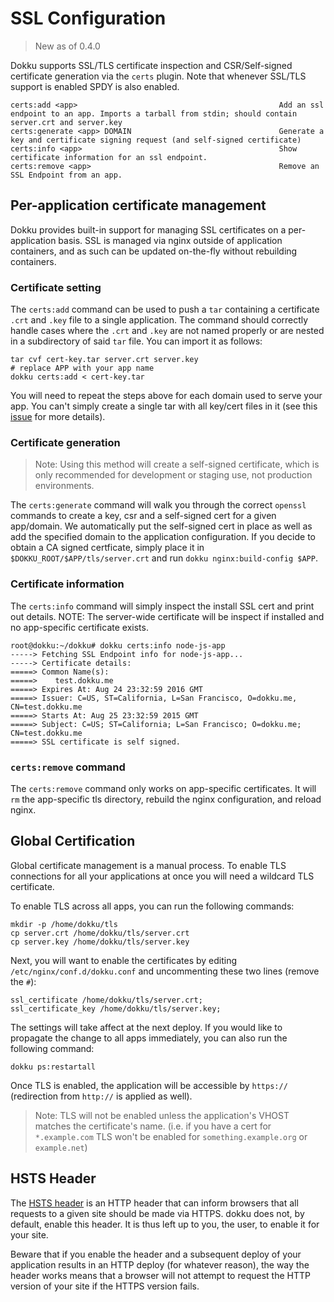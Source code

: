 # SSL Configuration

> New as of 0.4.0

Dokku supports SSL/TLS certificate inspection and CSR/Self-signed certificate generation via the `certs` plugin. Note that whenever SSL/TLS support is enabled SPDY is also enabled.

```
certs:add <app>                                             Add an ssl endpoint to an app. Imports a tarball from stdin; should contain server.crt and server.key
certs:generate <app> DOMAIN                                 Generate a key and certificate signing request (and self-signed certificate)
certs:info <app>                                            Show certificate information for an ssl endpoint.
certs:remove <app>                                          Remove an SSL Endpoint from an app.
```

## Per-application certificate management

Dokku provides built-in support for managing SSL certificates on a per-application basis. SSL is managed via nginx outside of application containers, and as such can be updated on-the-fly without rebuilding containers.

### Certificate setting

The `certs:add` command can be used to push a `tar` containing a certificate `.crt` and `.key` file to a single application. The command should correctly handle cases where the `.crt` and `.key` are not named properly or are nested in a subdirectory of said `tar` file. You can import it as follows:

```shell
tar cvf cert-key.tar server.crt server.key
# replace APP with your app name
dokku certs:add < cert-key.tar
```

You will need to repeat the steps above for each domain used to serve your app. You can't simply create a single tar with all key/cert files in it (see this [issue](https://github.com/progrium/dokku/issues/1195) for more details).

### Certificate generation

> Note: Using this method will create a self-signed certificate, which is only recommended for development or staging use, not production environments.

The `certs:generate` command will walk you through the correct `openssl` commands to create a key, csr and a self-signed cert for a given app/domain. We automatically put the self-signed cert in place as well as add the specified domain to the application configuration. If you decide to obtain a CA signed certficate, simply place it in `$DOKKU_ROOT/$APP/tls/server.crt` and run `dokku nginx:build-config $APP`.

### Certificate information

The `certs:info` command will simply inspect the install SSL cert and print out details. NOTE: The server-wide certificate will be inspect if installed and no app-specific certificate exists.

```
root@dokku:~/dokku# dokku certs:info node-js-app
-----> Fetching SSL Endpoint info for node-js-app...
-----> Certificate details:
=====> Common Name(s):
=====>    test.dokku.me
=====> Expires At: Aug 24 23:32:59 2016 GMT
=====> Issuer: C=US, ST=California, L=San Francisco, O=dokku.me, CN=test.dokku.me
=====> Starts At: Aug 25 23:32:59 2015 GMT
=====> Subject: C=US; ST=California; L=San Francisco; O=dokku.me; CN=test.dokku.me
=====> SSL certificate is self signed.
```

### `certs:remove` command

The `certs:remove` command only works on app-specific certificates. It will `rm` the app-specific tls directory, rebuild the nginx configuration, and reload nginx.

## Global Certification

Global certificate management is a manual process. To enable TLS connections for all your applications at once you will need a wildcard TLS certificate.

To enable TLS across all apps, you can run the following commands:

```shell
mkdir -p /home/dokku/tls
cp server.crt /home/dokku/tls/server.crt
cp server.key /home/dokku/tls/server.key
```

Next, you will want to enable the certificates by editing `/etc/nginx/conf.d/dokku.conf` and uncommenting these two lines (remove the `#`):

```
ssl_certificate /home/dokku/tls/server.crt;
ssl_certificate_key /home/dokku/tls/server.key;
```

The settings will take affect at the next deploy. If you would like to propagate the change to all apps immediately, you can also run the following command:

```shell
dokku ps:restartall
```

Once TLS is enabled, the application will be accessible by `https://` (redirection from `http://` is applied as well).

> Note: TLS will not be enabled unless the application's VHOST matches the certificate's name. (i.e. if you have a cert for `*.example.com` TLS won't be enabled for `something.example.org` or `example.net`)

## HSTS Header

The [HSTS header](https://en.wikipedia.org/wiki/HTTP_Strict_Transport_Security) is an HTTP header that can inform browsers that all requests to a given site should be made via HTTPS. dokku does not, by default, enable this header. It is thus left up to you, the user, to enable it for your site.

Beware that if you enable the header and a subsequent deploy of your application results in an HTTP deploy (for whatever reason), the way the header works means that a browser will not attempt to request the HTTP version of your site if the HTTPS version fails.
